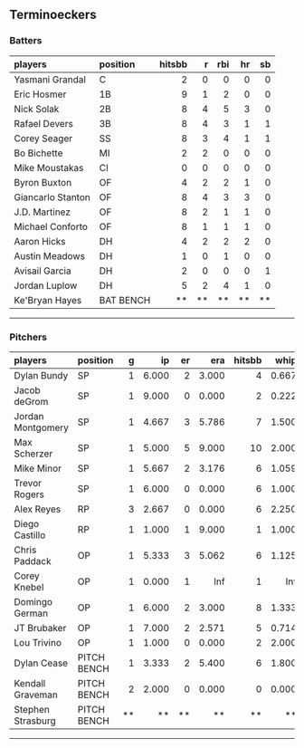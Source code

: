 ## Terminoeckers

### Batters

 
|players           |position  | hitsbb|  r| rbi| hr| sb| 
|:-----------------|:---------|------:|--:|---:|--:|--:| 
|Yasmani Grandal   |C         |      2|  0|   0|  0|  0| 
|Eric Hosmer       |1B        |      9|  1|   2|  0|  0| 
|Nick Solak        |2B        |      8|  4|   5|  3|  0| 
|Rafael Devers     |3B        |      8|  4|   3|  1|  1| 
|Corey Seager      |SS        |      8|  3|   4|  1|  1| 
|Bo Bichette       |MI        |      2|  2|   0|  0|  0| 
|Mike Moustakas    |CI        |      0|  0|   0|  0|  0| 
|Byron Buxton      |OF        |      4|  2|   2|  1|  0| 
|Giancarlo Stanton |OF        |      8|  4|   3|  3|  0| 
|J.D. Martinez     |OF        |      8|  2|   1|  1|  0| 
|Michael Conforto  |OF        |      8|  1|   1|  1|  0| 
|Aaron Hicks       |DH        |      4|  2|   2|  2|  0| 
|Austin Meadows    |DH        |      1|  0|   1|  0|  0| 
|Avisail Garcia    |DH        |      2|  0|   0|  0|  1| 
|Jordan Luplow     |DH        |      5|  2|   4|  1|  0| 
|Ke'Bryan Hayes    |BAT BENCH |     **| **|  **| **| **| 


* * *

### Pitchers

 
|players           |position    |  g|    ip| er|   era| hitsbb|  whip| so|  w| sv| 
|:-----------------|:-----------|--:|-----:|--:|-----:|------:|-----:|--:|--:|--:| 
|Dylan Bundy       |SP          |  1| 6.000|  2| 3.000|      4| 0.667|  6|  0|  0| 
|Jacob deGrom      |SP          |  1| 9.000|  0| 0.000|      2| 0.222| 15|  1|  0| 
|Jordan Montgomery |SP          |  1| 4.667|  3| 5.786|      7| 1.500|  5|  0|  0| 
|Max Scherzer      |SP          |  1| 5.000|  5| 9.000|     10| 2.000|  5|  0|  0| 
|Mike Minor        |SP          |  1| 5.667|  2| 3.176|      6| 1.059|  9|  1|  0| 
|Trevor Rogers     |SP          |  1| 6.000|  0| 0.000|      6| 1.000|  7|  1|  0| 
|Alex Reyes        |RP          |  3| 2.667|  0| 0.000|      6| 2.250|  5|  0|  3| 
|Diego Castillo    |RP          |  1| 1.000|  1| 9.000|      1| 1.000|  2|  0|  1| 
|Chris Paddack     |OP          |  1| 5.333|  3| 5.062|      6| 1.125|  5|  0|  0| 
|Corey Knebel      |OP          |  1| 0.000|  1|   Inf|      1|   Inf|  0|  0|  0| 
|Domingo German    |OP          |  1| 6.000|  2| 3.000|      8| 1.333|  6|  1|  0| 
|JT Brubaker       |OP          |  1| 7.000|  2| 2.571|      5| 0.714|  5|  0|  0| 
|Lou Trivino       |OP          |  1| 1.000|  0| 0.000|      2| 2.000|  1|  0|  1| 
|Dylan Cease       |PITCH BENCH |  1| 3.333|  2| 5.400|      6| 1.800|  5|  0|  0| 
|Kendall Graveman  |PITCH BENCH |  2| 2.000|  0| 0.000|      0| 0.000|  3|  0|  0| 
|Stephen Strasburg |PITCH BENCH | **|    **| **|    **|     **|    **| **| **| **| 


* * *


